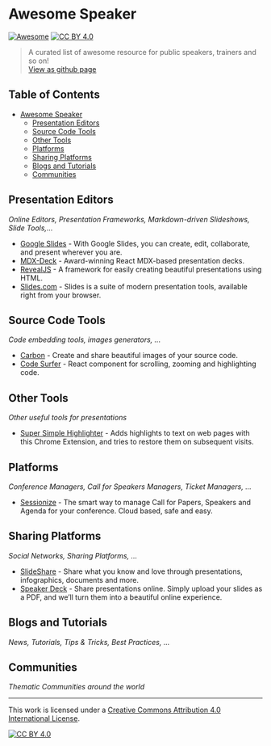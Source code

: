 # Awesome Speaker 
[![Awesome](https://cdn.rawgit.com/sindresorhus/awesome/d7305f38d29fed78fa85652e3a63e154dd8e8829/media/badge.svg)](https://github.com/sindresorhus/awesome#readme) [![CC BY 4.0][cc-by-shield]][cc-by]
> A curated list of awesome resource for public speakers, trainers and so on!  
[View as github page](https://fsciuti.github.io/awesome-speaker)

## Table of Contents
- [Awesome Speaker](#awesome-speaker)
    - [Presentation Editors](#presentation-editors)
    - [Source Code Tools](#source-code-tools)
    - [Other Tools](#other-tools)
    - [Platforms](#platforms)
    - [Sharing Platforms](#sharing-platforms)
    - [Blogs and Tutorials](#blogs-and-tutorials)
    - [Communities](#communities)    

## Presentation Editors
*Online Editors, Presentation Frameworks, Markdown-driven Slideshows, Slide Tools,...*
- [Google Slides](https://www.google.it/intl/en/slides/about/) - With Google Slides, you can create, edit, collaborate, and present wherever you are.
- [MDX-Deck](https://github.com/jxnblk/mdx-deck) - Award-winning React MDX-based presentation decks.
- [RevealJS](https://revealjs.com/) - A framework for easily creating beautiful presentations using HTML.
- [Slides.com](https://slides.com/) - Slides is a suite of modern presentation tools, available right from your browser.

## Source Code Tools
*Code embedding tools, images generators, ...*
- [Carbon](https://carbon.now.sh/) - Create and share beautiful images of your source code.
- [Code Surfer](https://github.com/pomber/code-surfer) - React component for scrolling, zooming and highlighting code.

## Other Tools
*Other useful tools for presentations*
- [Super Simple Highlighter](https://chrome.google.com/webstore/detail/super-simple-highlighter/hhlhjgianpocpoppaiihmlpgcoehlhio) - Adds highlights to text on web pages with this Chrome Extension, and tries to restore them on subsequent visits.

## Platforms
*Conference Managers, Call for Speakers Managers, Ticket Managers, ...*
- [Sessionize](https://sessionize.com/) - The smart way to manage Call for Papers, Speakers and Agenda for your conference. Cloud based, safe and easy.

## Sharing Platforms
*Social Networks, Sharing Platforms, ...*
- [SlideShare](https://www.slideshare.net/) - Share what you know and love through presentations, infographics, documents and more.
- [Speaker Deck](https://speakerdeck.com/) - Share presentations online. Simply upload your slides as a PDF, and we’ll turn them into a beautiful online experience.

## Blogs and Tutorials
*News, Tutorials, Tips & Tricks, Best Practices, ...*

## Communities
*Thematic Communities around the world*


---
This work is licensed under a [Creative Commons Attribution 4.0 International
License][cc-by].

[![CC BY 4.0][cc-by-image]][cc-by]

[cc-by]: http://creativecommons.org/licenses/by/4.0/
[cc-by-image]: https://i.creativecommons.org/l/by/4.0/88x31.png
[cc-by-shield]: https://img.shields.io/badge/License-CC%20BY%204.0-lightgrey.svg

